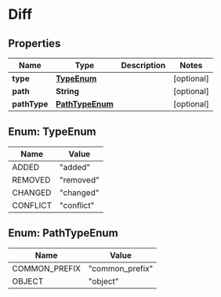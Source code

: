 

# Diff

## Properties

Name | Type | Description | Notes
------------ | ------------- | ------------- | -------------
**type** | [**TypeEnum**](#TypeEnum) |  |  [optional]
**path** | **String** |  |  [optional]
**pathType** | [**PathTypeEnum**](#PathTypeEnum) |  |  [optional]



## Enum: TypeEnum

Name | Value
---- | -----
ADDED | &quot;added&quot;
REMOVED | &quot;removed&quot;
CHANGED | &quot;changed&quot;
CONFLICT | &quot;conflict&quot;



## Enum: PathTypeEnum

Name | Value
---- | -----
COMMON_PREFIX | &quot;common_prefix&quot;
OBJECT | &quot;object&quot;




